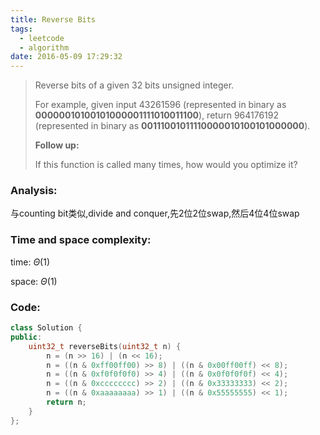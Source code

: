 ```yaml
---
title: Reverse Bits
tags:
  - leetcode
  - algorithm
date: 2016-05-09 17:29:32
---
```

>
>Reverse bits of a given 32 bits unsigned integer.
>
>For example, given input 43261596 (represented in binary as **00000010100101000001111010011100**), return 964176192 (represented in binary as **00111001011110000010100101000000**).
>
>**Follow up:**
>
>If this function is called many times, how would you optimize it?
>

### Analysis:
与counting bit类似,divide and conquer,先2位2位swap,然后4位4位swap
### Time and space complexity:
time: $\Theta (1)$

space: $\Theta (1)$
### Code:
```cpp
class Solution {
public:
    uint32_t reverseBits(uint32_t n) {
        n = (n >> 16) | (n << 16);
        n = ((n & 0xff00ff00) >> 8) | ((n & 0x00ff00ff) << 8);
        n = ((n & 0xf0f0f0f0) >> 4) | ((n & 0x0f0f0f0f) << 4);
        n = ((n & 0xcccccccc) >> 2) | ((n & 0x33333333) << 2);
        n = ((n & 0xaaaaaaaa) >> 1) | ((n & 0x55555555) << 1);
        return n;
    }
};
```
